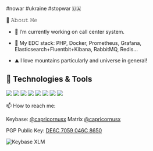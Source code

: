 #nowar #ukraine #stopwar 🇺🇦

📖 𝙰𝚋𝚘𝚞𝚝 𝙼𝚎

- 🔭 I’m currently working on call center system.
- 🌱 My EDC stack: PHP, Docker, Prometheus, Grafana, Elasticsearch+Fluentbit+Kibana, RabbitMQ, Redis...

- ⛰ I love mountains particularly and universe in general!

## 🔧 Technologies & Tools

![](https://img.shields.io/badge/-R?style=flat-square&color=white&logo=linux&label=linux)
![](https://img.shields.io/badge/-R?style=flat-square&color=white&logo=php&label=php)
![](https://img.shields.io/badge/-R?style=flat-square&color=white&logo=gnu-bash&label=bash)
![](https://img.shields.io/badge/-R?style=flat-square&color=white&logo=postgresql&label=postgresql)
![](https://img.shields.io/badge/-R?style=flat-square&color=white&logo=clickhouse&label=clickhouse)
![](https://img.shields.io/badge/-R?style=flat-square&color=white&logo=docker&label=docker)
![](https://img.shields.io/badge/-R?style=flat-square&color=white&logo=rabbitmq&label=rabbitmq)
![](https://img.shields.io/badge/-R?style=flat-square&color=white&logo=prometheus&label=prometheus)


📫 How to reach me:

Keybase: [@capricornusx](https://keybase.io/capricornusx)
Matrix [@capricornusx](https://matrix.to/#/@capricornusx:matrix.org)


PGP Public Key: [DE6C 7059 046C 8650](https://keybase.io/capricornusx/pgp_keys.asc)

![Keybase XLM](https://img.shields.io/keybase/xlm/capricornusx)

